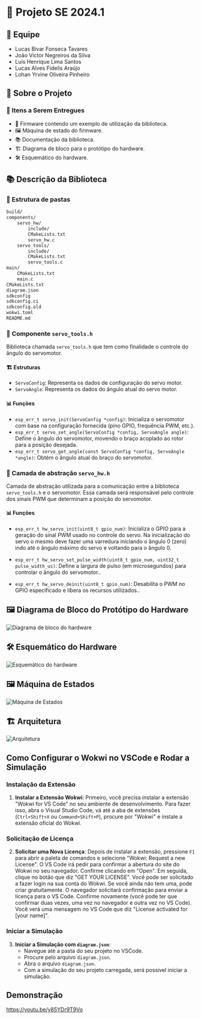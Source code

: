 # 🚀 Projeto SE 2024.1

## 👥 Equipe

- Lucas Bivar Fonseca Tavares
- João Victor Negreiros da Silva
- Luís Henrique Lima Santos
- Lucas Alves Fidelis Araújo
- Lohan Yrvine Oliveira Pinheiro

## 📝 Sobre o Projeto

### 🎯 Itens a Serem Entregues

- 🧩 Firmware contendo um exemplo de utilização da biblioteca.
- 🖼️ Máquina de estado do firmware.
- 📚 Documentação da biblioteca.
- 🏗️ Diagrama de bloco para o protótipo do hardware.
- 🛠️ Esquemático do hardware.

## 📚 Descrição da Biblioteca

### 📁 Estrutura de pastas

```txt
build/
components/
    servo_hw/
        include/
        CMakeLists.txt
        servo_hw.c
    servo_tools/
        include/
        CMakeLists.txt
        servo_tools.c
main/
    CMakeLists.txt
    main.c
CMakeLists.txt
diagram.json
sdkconfig
sdkconfig.ci
sdkconfig.old
wokwi.toml
README.md

```

### 📁 Componente `servo_tools.h`

Biblioteca chamada `servo_tools.h` que tem como finalidade o controle do ângulo do servomotor.

#### 🏗️ Estruturas

- `ServoConfig`: Representa os dados de configuração do servo motor.
- `ServoAngle`: Representa os dados do ângulo atual do servo motor.

#### 📊 Funções

- `esp_err_t servo_init(ServoConfig *config)`: Inicializa o servomotor com base na configuração fornecida (pino GPIO, frequência PWM, etc.).
- `esp_err_t servo_set_angle(ServoConfig *config, ServoAngle angle)`: Define o ângulo do servomotor, movendo o braço acoplado ao rotor para a posição desejada.
- `esp_err_t servo_get_angle(const ServoConfig *config, ServoAngle *angle)`: Obtém o ângulo atual do braço do servomotor.

### 📁 Camada de abstração `servo_hw.h`

Camada de abstração utilizada para a comunicação entre a biblioteca `servo_tools.h` e o servomotor. Essa camada será responsável pelo controle dos sinais PWM que determinam a posição do servomotor.


#### 📊 Funções

- `esp_err_t hw_servo_init(uint8_t gpio_num)`: Inicializa o GPIO para a geração do sinal PWM usado no controle do servo. Na inicialização do servo o mesmo deve fazer uma varredura iniciando o ângulo 0 (zero) indo até o ângulo máximo do servo e voltando para o ângulo 0.

- `esp_err_t hw_servo_set_pulse_width(uint8_t gpio_num, uint32_t pulse_width_us)`: Define a largura de pulso (em microsegundos) para controlar o ângulo do servomotor..
- `esp_err_t hw_servo_deinit(uint8_t gpio_num)`: Desabilita o PWM no GPIO especificado e libera os recursos utilizados..

## 🖼️ Diagrama de Bloco do Protótipo do Hardware

![Diagrama de bloco do hardware](assets/block_diagram.png "Diagrama de bloco do protótipo do hardware")

## 🛠️ Esquemático do Hardware

![Esquemático do hardware](assets/electrical_diagram.png "Esquemático do protótipo do hardware")

## 🖼️ Máquina de Estados

![Máquina de Estados](assets/state_diagram.png "Máquina de Estados")

## 🏗️ Arquitetura

![Arquitetura](assets/arquitetura.png "Arquitetura")

## Como Configurar o Wokwi no VSCode e Rodar a Simulação

### Instalação da Extensão

1. **Instalar a Extensão Wokwi**: Primeiro, você precisa instalar a extensão "Wokwi for VS Code" no seu ambiente de desenvolvimento. Para fazer isso, abra o Visual Studio Code, vá até a aba de extensões (`Ctrl+Shift+X` ou `Command+Shift+P`), procure por "Wokwi" e instale a extensão oficial do Wokwi.

### Solicitação de Licença

2. **Solicitar uma Nova Licença**: Depois de instalar a extensão, pressione `F1` para abrir a paleta de comandos e selecione "Wokwi: Request a new License". O VS Code irá pedir para confirmar a abertura do site do Wokwi no seu navegador. Confirme clicando em "Open". Em seguida, clique no botão que diz "GET YOUR LICENSE". Você pode ser solicitado a fazer login na sua conta do Wokwi. Se você ainda não tem uma, pode criar gratuitamente. O navegador solicitará confirmação para enviar a licença para o VS Code. Confirme novamente (você pode ter que confirmar duas vezes, uma vez no navegador e outra vez no VS Code). Você verá uma mensagem no VS Code que diz "License activated for [your name]".

### Iniciar a Simulação

3. **Iniciar a Simulação com `diagram.json`**:
   - Navegue até a pasta do seu projeto no VSCode.
   - Procure pelo arquivo `diagram.json`.
   - Abra o arquivo `diagram.json`.
   - Com a simulação do seu projeto carregada, será possivel iniciar a simulação.


## Demonstração

https://youtu.be/y85YDr9T9Vo
